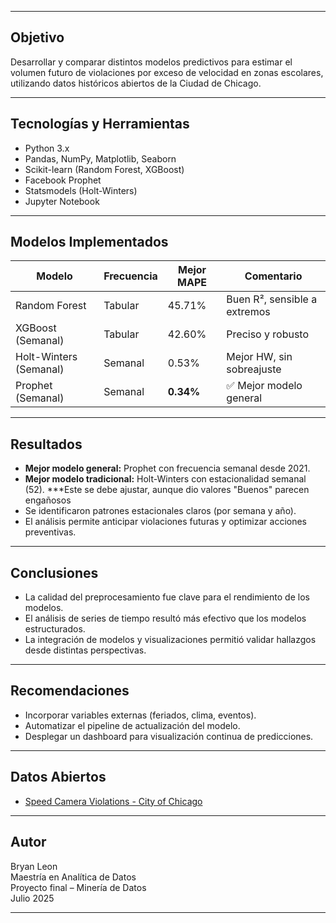 
---

## Objetivo

Desarrollar y comparar distintos modelos predictivos para estimar el volumen futuro de violaciones por exceso de velocidad en zonas escolares, utilizando datos históricos abiertos de la Ciudad de Chicago.

---

## Tecnologías y Herramientas

- Python 3.x
- Pandas, NumPy, Matplotlib, Seaborn
- Scikit-learn (Random Forest, XGBoost)
- Facebook Prophet
- Statsmodels (Holt-Winters)
- Jupyter Notebook

---

## Modelos Implementados

| Modelo                  | Frecuencia | Mejor MAPE | Comentario |
|-------------------------|------------|-------------|------------|
| Random Forest           | Tabular    | 45.71%      | Buen R², sensible a extremos |
| XGBoost (Semanal)       | Tabular    | 42.60%      | Preciso y robusto             |
| Holt-Winters (Semanal)  | Semanal    | 0.53%       | Mejor HW, sin sobreajuste     |
| Prophet (Semanal)       | Semanal    | **0.34%**   | ✅ Mejor modelo general        |

---

## Resultados

- **Mejor modelo general:** Prophet con frecuencia semanal desde 2021.
- **Mejor modelo tradicional:** Holt-Winters con estacionalidad semanal (52). ***Este se debe ajustar, aunque dio valores "Buenos" parecen engañosos
- Se identificaron patrones estacionales claros (por semana y año).
- El análisis permite anticipar violaciones futuras y optimizar acciones preventivas.

---

## Conclusiones

- La calidad del preprocesamiento fue clave para el rendimiento de los modelos.
- El análisis de series de tiempo resultó más efectivo que los modelos estructurados.
- La integración de modelos y visualizaciones permitió validar hallazgos desde distintas perspectivas.

---

## Recomendaciones

- Incorporar variables externas (feriados, clima, eventos).
- Automatizar el pipeline de actualización del modelo.
- Desplegar un dashboard para visualización continua de predicciones.

---

## Datos Abiertos

- [Speed Camera Violations - City of Chicago](https://data.cityofchicago.org/Transportation/Speed-Camera-Violations/hhkd-xvj4)

---

## Autor

Bryan Leon  
Maestría en Analítica de Datos  
Proyecto final – Minería de Datos  
Julio 2025

---

